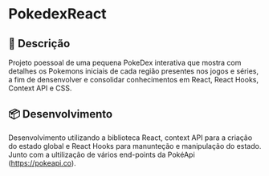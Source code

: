 # PokedexReact

## 🚀 Descrição
Projeto poessoal de uma pequena PokeDex interativa que mostra com detalhes os Pokemons iniciais de cada região presentes nos jogos e séries, a fim de densenvolver e consolidar conhecimentos em React, React Hooks, Context API e CSS.

## 📦 Desenvolvimento
Desenvolvimento utilizando a biblioteca React, context API para a criação do estado global e React Hooks para manunteção e manipulação do estado. Junto com a ultilização de vários end-points da PokéApi (https://pokeapi.co).
